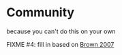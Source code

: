 # Community

<p class="tagline" markdown="1">because you can't do this on your own</p>

FIXME #4: fill in based on [Brown 2007](b:Brown2007)